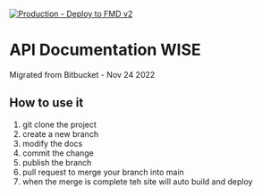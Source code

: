 [![Production - Deploy to FMD v2](https://github.com/PSaaS-Developers/wise_docs/actions/workflows/main.yml/badge.svg)](https://github.com/PSaaS-Developers/wise_docs/actions/workflows/main.yml)
# API Documentation WISE

Migrated from Bitbucket - Nov 24 2022 

## How to use it

1. git clone the project
2. create a new branch
3. modify the docs
4. commit the change
5. publish the branch
6. pull request to merge your branch into main
7. when the merge is complete teh site will auto build and deploy

